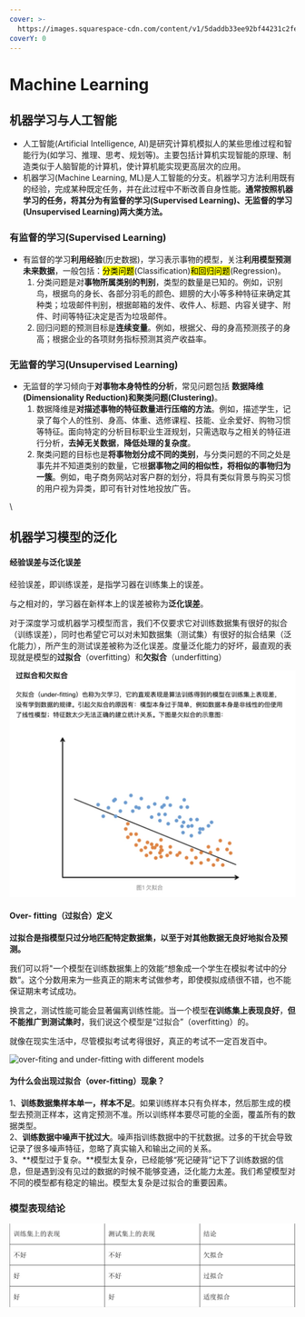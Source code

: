 ```yaml
---
cover: >-
  https://images.squarespace-cdn.com/content/v1/5daddb33ee92bf44231c2fef/1593634997762-75P05A5AKO859N5G9OMU/medical-algorithms.gif
coverY: 0
---
```


# Machine Learning

## 机器学习与人工智能 <a href="#1-ji-qi-xue-xi-mo-xing-de-fan-hua" id="1-ji-qi-xue-xi-mo-xing-de-fan-hua"></a>

* 人工智能(Artificial Intelligence, AI)是研究计算机模拟人的某些思维过程和智能行为(如学习、推理、思考、规划等)。主要包括计算机实现智能的原理、制造类似于人脑智能的计算机，使计算机能实现更高层次的应用。
* 机器学习(Machine Learning, ML)是人工智能的分支。机器学习方法利用既有的经验，完成某种既定任务，并在此过程中不断改善自身性能。**通常按照机器学习的任务，将其分为有监督的学习(Supervised Learning)、无监督的学习(Unsupervised Learning)两大类方法。**

### **有监督的学习(Supervised Learning)**

* 有监督的学习**利用经验**(历史数据)，学习表示事物的模型，关注**利用模型预测未来数据**，一般包括：<mark style="background-color:yellow;">分类问题</mark>(Classification)<mark style="background-color:yellow;">和回归问题</mark>(Regression)。
  1. 分类问题是对**事物所属类别的判别**，类型的数量是已知的。例如，识别鸟，根据鸟的身长、各部分羽毛的颜色、翅膀的大小等多种特征来确定其种类；垃圾邮件判别，根据邮箱的发件、收件人、标题、内容关键字、附件、时间等特征决定是否为垃圾邮件。
  2. 回归问题的预测目标是**连续变量**。例如，根据父、母的身高预测孩子的身高；根据企业的各项财务指标预测其资产收益率。

### **无监督的学习(Unsupervised Learning)**

* 无监督的学习倾向于**对事物本身特性的分析**，常见问题包括 **数据降维(Dimensionality Reduction)**和**聚类问题(Clustering)**。
  1. 数据降维是**对描述事物的特征数量进行压缩的方法**。例如，描述学生，记录了每个人的性别、身高、体重、选修课程、技能、业余爱好、购物习惯等特征。面向特定的分析目标职业生涯规划，只需选取与之相关的特征进行分析，**去掉无关数据**，**降低处理的复杂度**。
  2. 聚类问题的目标也是**将事物划分成不同的类别**，与分类问题的不同之处是事先并不知道类别的数量，它根**据事物之间的相似性，将相似的事物归为一簇**。例如，电子商务网站对客户群的划分，将具有类似背景与购买习惯的用户视为异类，即可有针对性地投放广告。

\


## 机器学习模型的泛化 <a href="#1-ji-qi-xue-xi-mo-xing-de-fan-hua" id="1-ji-qi-xue-xi-mo-xing-de-fan-hua"></a>

#### 经验误差与泛化误差 <a href="#11-jing-yan-wu-cha-yu-fan-hua-wu-cha" id="11-jing-yan-wu-cha-yu-fan-hua-wu-cha"></a>

经验误差，即训练误差，是指学习器在训练集上的误差。

与之相对的，学习器在新样本上的误差被称为**泛化误差**。

对于深度学习或机器学习模型而言，我们不仅要求它对训练数据集有很好的拟合（训练误差），同时也希望它可以对未知数据集（测试集）有很好的拟合结果（泛化能力），所产生的测试误差被称为泛化误差。度量泛化能力的好坏，最直观的表现就是模型的**过拟合**（overfitting）和**欠拟合**（underfitting）

![](../.gitbook/assets/WechatIMG142.jpeg)

#### Over- fitting（过拟合）定义

**过拟合是指模型只过分地匹配特定数据集，以至于对其他数据无良好地拟合及预测。**

我们可以将"⼀个模型在训练数据集上的效能“想象成⼀个学⽣在模拟考试中的分数“。这个分数⽤来为⼀些真正的期末考试做参考，即使模拟成绩很不错，也不能保证期末考试成功。

换⾔之，测试性能可能会显著偏离训练性能。当⼀个模型**在训练集上表现良好**，**但不能推⼴到测试集时**，我们说这个模型是“过拟合”（overfitting）的。

就像在现实⽣活中，尽管模拟考试考得很好，真正的考试不⼀定百发百中。

![over-fiting and under-fitting with different models](https://miro.medium.com/max/1396/1\*lARssDbZVTvk4S-Dk1g-eA.png)

#### **为什么会出现过拟合（over-fitting）现象？**

1、**训练数据集样本单一，样本不足**。如果训练样本只有负样本，然后那生成的模型去预测正样本，这肯定预测不准。所以训练样本要尽可能的全面，覆盖所有的数据类型。\
2、**训练数据中噪声干扰过大**。噪声指训练数据中的干扰数据。过多的干扰会导致记录了很多噪声特征，忽略了真实输入和输出之间的关系。\
3、**模型过于复杂。**模型太复杂，已经能够“死记硬背”记下了训练数据的信息，但是遇到没有见过的数据的时候不能够变通，泛化能力太差。我们希望模型对不同的模型都有稳定的输出。模型太复杂是过拟合的重要因素。

### 模型表现结论

![](../.gitbook/assets/WechatIMG143.jpeg)


